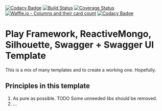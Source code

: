 [![Codacy Badge](https://api.codacy.com/project/badge/Grade/0b12ae144d3c4039933818af613a4309)](https://app.codacy.com/app/s-reinhardt/play-template?utm_source=github.com&utm_medium=referral&utm_content=coaticservice/play-template&utm_campaign=badger)
[![Build Status](https://travis-ci.org/coaticservice/play-template.svg?branch=master)](https://travis-ci.org/coaticservice/play-template.svg?branch=master)
[![Coverage Status](https://coveralls.io/repos/github/coaticservice/play-template/badge.svg?branch=master)](https://coveralls.io/github/coaticservice/play-template?branch=master)
[![Waffle.io - Columns and their card count](https://badge.waffle.io/coaticservice/play-template.svg?columns=all)](https://waffle.io/coaticservice/play-template)
[![Codacy Badge](https://api.codacy.com/project/badge/Grade/fa2a0aa0e0b54331a7bb5628110158f3)](https://www.codacy.com/app/s-reinhardt/play-template?utm_source=github.com&amp;utm_medium=referral&amp;utm_content=coaticservice/play-template&amp;utm_campaign=Badge_Grade)

# Play Framework, ReactiveMongo, Silhouette, Swagger + Swagger UI Template

This is a mix of many templates and to create a working one. Hopefully.


 
## Principles in this template

1. As pure as possible. TODO Some unneeded libs should be removed.
2. ...                 
